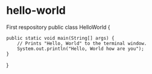# hello-world
First respository
public class HelloWorld {

    public static void main(String[] args) {
        // Prints "Hello, World" to the terminal window.
        System.out.println("Hello, World how are you");
    }

}

